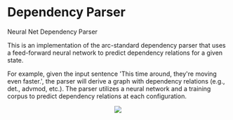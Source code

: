 # Dependency Parser
Neural Net Dependency Parser


This is an implementation of the arc-standard dependency parser that uses a feed-forward neural network to predict dependency relations for a given state.

For example, given the input sentence 'This time around, they're moving even faster.', the parser will derive a graph with dependency relations (e.g., det., advmod, etc.). The parser utilizes a neural network and a training corpus to predict dependency relations at each configuration.

<p align="center">
  <img src="https://nlp.stanford.edu/software/nndep-example.png">
</p>
